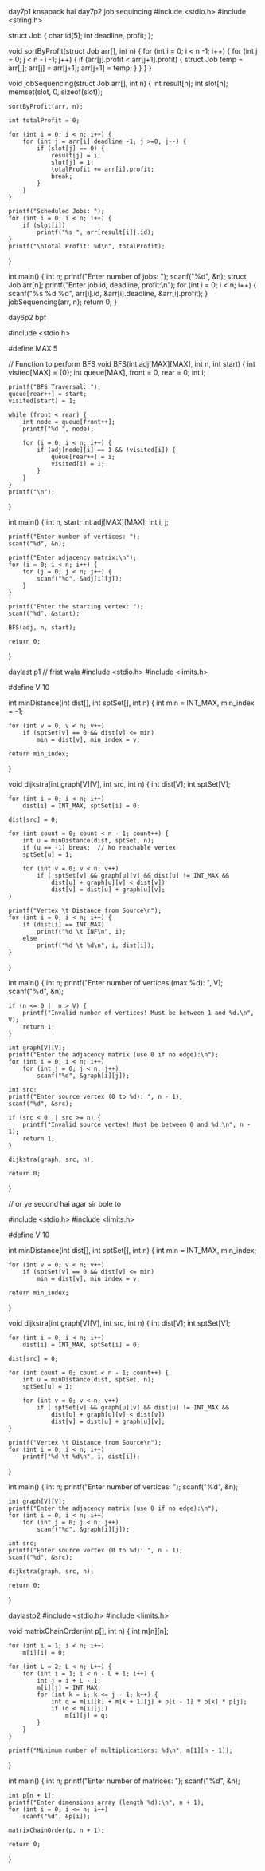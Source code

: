 day7p1 knsapack hai 
day7p2 job sequincing 
#include <stdio.h>
#include <string.h>

struct Job {
    char id[5];
    int deadline, profit;
};

void sortByProfit(struct Job arr[], int n) {
    for (int i = 0; i < n -1; i++) {
        for (int j = 0; j < n - i -1; j++) {
            if (arr[j].profit < arr[j+1].profit) {
                struct Job temp = arr[j];
                arr[j] = arr[j+1];
                arr[j+1] = temp;
            }
        }
    }
}

void jobSequencing(struct Job arr[], int n) {
    int result[n];
    int slot[n];
    memset(slot, 0, sizeof(slot));

    sortByProfit(arr, n);

    int totalProfit = 0;

    for (int i = 0; i < n; i++) {
        for (int j = arr[i].deadline -1; j >=0; j--) {
            if (slot[j] == 0) {
                result[j] = i;
                slot[j] = 1;
                totalProfit += arr[i].profit;
                break;
            }
        }
    }

    printf("Scheduled Jobs: ");
    for (int i = 0; i < n; i++) {
        if (slot[i])
            printf("%s ", arr[result[i]].id);
    }
    printf("\nTotal Profit: %d\n", totalProfit);
}

int main() {
    int n;
    printf("Enter number of jobs: ");
    scanf("%d", &n);
    struct Job arr[n];
    printf("Enter job id, deadline, profit:\n");
    for (int i = 0; i < n; i++) {
        scanf("%s %d %d", arr[i].id, &arr[i].deadline, &arr[i].profit);
    }
    jobSequencing(arr, n);
    return 0;
}

day6p2 bpf

#include <stdio.h>

#define MAX 5

// Function to perform BFS
void BFS(int adj[MAX][MAX], int n, int start) {
    int visited[MAX] = {0};
    int queue[MAX], front = 0, rear = 0;
    int i;
    
    printf("BFS Traversal: ");
    queue[rear++] = start;
    visited[start] = 1;
    
    while (front < rear) {
        int node = queue[front++];
        printf("%d ", node);
        
        for (i = 0; i < n; i++) {
            if (adj[node][i] == 1 && !visited[i]) {
                queue[rear++] = i;
                visited[i] = 1;
            }
        }
    }
    printf("\n");
}

int main() {
    int n, start;
    int adj[MAX][MAX];
    int i, j;
    
    printf("Enter number of vertices: ");
    scanf("%d", &n);
    
    printf("Enter adjacency matrix:\n");
    for (i = 0; i < n; i++) {
        for (j = 0; j < n; j++) {
            scanf("%d", &adj[i][j]);
        }
    }
    
    printf("Enter the starting vertex: ");
    scanf("%d", &start);
    
    BFS(adj, n, start);
    
    return 0;
}

daylast p1
// frist wala 
#include <stdio.h>
#include <limits.h>

#define V 10

int minDistance(int dist[], int sptSet[], int n) {
    int min = INT_MAX, min_index = -1;

    for (int v = 0; v < n; v++)
        if (sptSet[v] == 0 && dist[v] <= min)
            min = dist[v], min_index = v;

    return min_index;
}

void dijkstra(int graph[V][V], int src, int n) {
    int dist[V];
    int sptSet[V];

    for (int i = 0; i < n; i++)
        dist[i] = INT_MAX, sptSet[i] = 0;

    dist[src] = 0;

    for (int count = 0; count < n - 1; count++) {
        int u = minDistance(dist, sptSet, n);
        if (u == -1) break;  // No reachable vertex
        sptSet[u] = 1;

        for (int v = 0; v < n; v++)
            if (!sptSet[v] && graph[u][v] && dist[u] != INT_MAX &&
                dist[u] + graph[u][v] < dist[v])
                dist[v] = dist[u] + graph[u][v];
    }

    printf("Vertex \t Distance from Source\n");
    for (int i = 0; i < n; i++) {
        if (dist[i] == INT_MAX)
            printf("%d \t INF\n", i);
        else
            printf("%d \t %d\n", i, dist[i]);
    }
}

int main() {
    int n;
    printf("Enter number of vertices (max %d): ", V);
    scanf("%d", &n);

    if (n <= 0 || n > V) {
        printf("Invalid number of vertices! Must be between 1 and %d.\n", V);
        return 1;
    }

    int graph[V][V];
    printf("Enter the adjacency matrix (use 0 if no edge):\n");
    for (int i = 0; i < n; i++)
        for (int j = 0; j < n; j++)
            scanf("%d", &graph[i][j]);

    int src;
    printf("Enter source vertex (0 to %d): ", n - 1);
    scanf("%d", &src);

    if (src < 0 || src >= n) {
        printf("Invalid source vertex! Must be between 0 and %d.\n", n - 1);
        return 1;
    }

    dijkstra(graph, src, n);

    return 0;
}

// or ye second hai agar sir bole to

#include <stdio.h>
#include <limits.h>

#define V 10

int minDistance(int dist[], int sptSet[], int n) {
    int min = INT_MAX, min_index;

    for (int v = 0; v < n; v++)
        if (sptSet[v] == 0 && dist[v] <= min)
            min = dist[v], min_index = v;

    return min_index;
}

void dijkstra(int graph[V][V], int src, int n) {
    int dist[V];
    int sptSet[V];

    for (int i = 0; i < n; i++)
        dist[i] = INT_MAX, sptSet[i] = 0;

    dist[src] = 0;

    for (int count = 0; count < n - 1; count++) {
        int u = minDistance(dist, sptSet, n);
        sptSet[u] = 1;

        for (int v = 0; v < n; v++)
            if (!sptSet[v] && graph[u][v] && dist[u] != INT_MAX &&
                dist[u] + graph[u][v] < dist[v])
                dist[v] = dist[u] + graph[u][v];
    }

    printf("Vertex \t Distance from Source\n");
    for (int i = 0; i < n; i++)
        printf("%d \t %d\n", i, dist[i]);
}

int main() {
    int n;
    printf("Enter number of vertices: ");
    scanf("%d", &n);

    int graph[V][V];
    printf("Enter the adjacency matrix (use 0 if no edge):\n");
    for (int i = 0; i < n; i++)
        for (int j = 0; j < n; j++)
            scanf("%d", &graph[i][j]);

    int src;
    printf("Enter source vertex (0 to %d): ", n - 1);
    scanf("%d", &src);

    dijkstra(graph, src, n);

    return 0;
}

daylastp2
#include <stdio.h>
#include <limits.h>

void matrixChainOrder(int p[], int n) {
    int m[n][n];

    for (int i = 1; i < n; i++)
        m[i][i] = 0;

    for (int L = 2; L < n; L++) {
        for (int i = 1; i < n - L + 1; i++) {
            int j = i + L - 1;
            m[i][j] = INT_MAX;
            for (int k = i; k <= j - 1; k++) {
                int q = m[i][k] + m[k + 1][j] + p[i - 1] * p[k] * p[j];
                if (q < m[i][j])
                    m[i][j] = q;
            }
        }
    }

    printf("Minimum number of multiplications: %d\n", m[1][n - 1]);
}

int main() {
    int n;
    printf("Enter number of matrices: ");
    scanf("%d", &n);

    int p[n + 1];
    printf("Enter dimensions array (length %d):\n", n + 1);
    for (int i = 0; i <= n; i++)
        scanf("%d", &p[i]);

    matrixChainOrder(p, n + 1);

    return 0;
}

